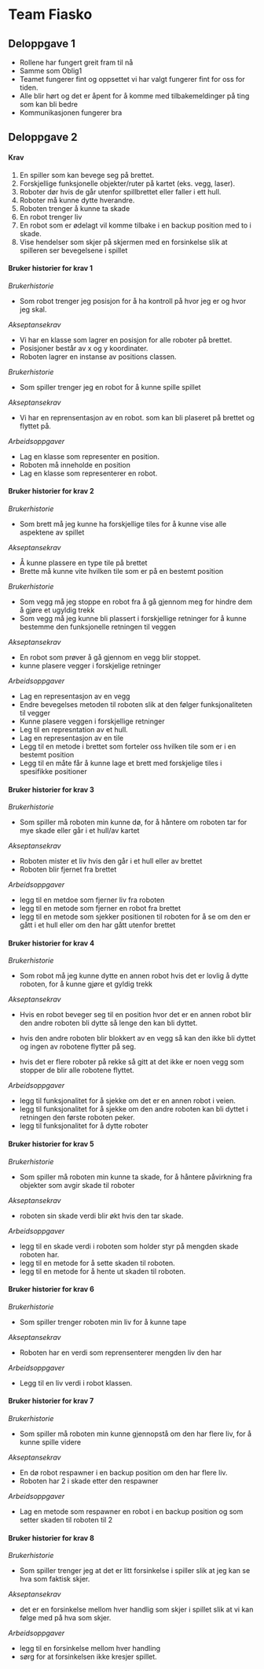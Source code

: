 # Team Fiasko

## Deloppgave 1

*   Rollene har fungert greit fram til nå
*   Samme som Oblig1
*   Teamet fungerer fint og oppsettet vi har valgt fungerer fint for oss for tiden.
*   Alle blir hørt og det er åpent for å komme med tilbakemeldinger på ting som kan bli bedre
*   Kommunikasjonen fungerer bra

## Deloppgave 2

#### Krav
1.   En spiller som kan bevege seg på brettet.
2.   Forskjellige funksjonelle objekter/ruter på kartet (eks. vegg, laser).
3.   Roboter dør hvis de går utenfor spillbrettet eller faller i ett hull.
4.   Roboter må kunne dytte hverandre.
5.   Roboten trenger å kunne ta skade
6.   En robot trenger liv
7.   En robot som er ødelagt vil komme tilbake i en backup position med to i skade.
8.   Vise hendelser som skjer på skjermen med en forsinkelse slik at spilleren ser bevegelsene i spillet
#### Bruker historier for krav 1
*Brukerhistorie* 
*   Som robot trenger jeg posisjon for å ha kontroll på hvor jeg er og hvor jeg skal.

*Akseptansekrav*
*   Vi har en klasse som lagrer en posisjon for alle roboter på brettet.
*   Posisjoner består av x og y koordinater.
*   Roboten lagrer en instanse av positions classen.

*Brukerhistorie*
*   Som spiller trenger jeg en robot for å kunne spille spillet

*Akseptansekrav*
*   Vi har en reprensentasjon av en robot. som kan bli plaseret på brettet og flyttet på.


*Arbeidsoppgaver*
*   Lag en klasse som representer en position.
*   Roboten må inneholde en position
*   Lag en klasse som representerer en robot.

#### Bruker historier for krav 2

*Brukerhistorie*
*   Som brett må jeg kunne ha forskjellige tiles for å kunne vise alle aspektene av spillet

*Akseptansekrav*
*   Å kunne plassere en type tile på brettet
*   Brette må kunne vite hvilken tile som er på en bestemt position

*Brukerhistorie*
*   Som vegg må jeg stoppe en robot fra å gå gjennom meg for hindre dem å gjøre et ugyldig trekk
*   Som vegg må jeg kunne bli plassert i forskjellige retninger for å kunne bestemme den funksjonelle retningen til veggen

*Akseptansekrav*
*   En robot som prøver å gå gjennom en vegg blir stoppet.
*   kunne plasere vegger i forskjelige retninger

*Arbeidsoppgaver*
*   Lag en representasjon av en vegg
*   Endre bevegelses metoden til roboten slik at den følger funksjonaliteten til vegger 
*   Kunne plasere veggen i forskjellige retninger
*   Leg til en represntation av et hull.
*   Lag en representasjon av en tile
*   Legg til en metode i brettet som forteler oss hvilken tile som er i en bestemt position
*   Legg til en måte får å kunne lage et brett med forskjelige tiles i spesifikke positioner

#### Bruker historier for krav 3

*Brukerhistorie*
*   Som spiller må roboten min kunne dø, for å håntere om roboten tar for mye skade eller går i et hull/av kartet

*Akseptansekrav*
*   Roboten mister et liv hvis den går i et hull eller av brettet
*   Roboten blir fjernet fra brettet

*Arbeidsoppgaver*
*   legg til en metdoe som fjerner liv fra roboten
*   legg til en metode som fjerner en robot fra brettet
*   legg til en metode som sjekker positionen til roboten for å se om den er gått i et hull eller om den har gått 
utenfor brettet

#### Bruker historier for krav 4
*Brukerhistorie*
*   Som robot må jeg kunne dytte en annen robot hvis det er lovlig å dytte roboten, for å kunne gjøre et gyldig trekk

*Akseptansekrav*
*   Hvis en robot beveger seg til en position hvor det er en annen robot blir den andre roboten bli dytte så lenge den 
kan bli dyttet.

*   hvis den andre roboten blir blokkert av en vegg så kan den ikke bli dyttet og ingen av robotene flytter på seg.
*   hvis det er flere roboter på rekke så gitt at det ikke er noen vegg som stopper de blir alle robotene flyttet.

*Arbeidsoppgaver*
*   legg til funksjonalitet for å sjekke om det er en annen robot i veien.
*   legg til funksjonalitet for å sjekke om den andre roboten kan bli dyttet i retningen den første roboten peker.
*   legg til funksjonalitet for å dytte roboter

#### Bruker historier for krav 5
*Brukerhistorie*
*   Som spiller må roboten min kunne ta skade, for å håntere påvirkning fra objekter som avgir skade til roboter

*Akseptansekrav*
*   roboten sin skade verdi blir økt hvis den tar skade.

*Arbeidsoppgaver*
*   legg til en skade verdi i roboten som holder styr på mengden skade roboten har.
*   legg til en metode for å sette skaden til roboten.
*   legg til en metode for å hente ut skaden til roboten.

#### Bruker historier for krav 6
*Brukerhistorie*
*   Som spiller trenger roboten min liv for å kunne tape

*Akseptansekrav*
*   Roboten har en verdi som reprensenterer mengden liv den har

*Arbeidsoppgaver*
* Legg til en liv verdi i robot klassen.


#### Bruker historier for krav 7
*Brukerhistorie*
*   Som spiller må roboten min kunne gjennopstå om den har flere liv, for å kunne spille videre

*Akseptansekrav*
*   En dø robot respawner i en backup position om den har flere liv.
*   Roboten har 2 i skade etter den respawner

*Arbeidsoppgaver*
*   Lag en metode som respawner en robot i en backup position og som setter skaden til roboten til 2

#### Bruker historier for krav 8
*Brukerhistorie*
*   Som spiller trenger jeg at det er litt forsinkelse i spiller slik at jeg kan se hva som faktisk skjer.

*Akseptansekrav*
*   det er en forsinkelse mellom hver handlig som skjer i spillet slik at vi kan følge med på hva som skjer.

*Arbeidsoppgaver*
*   legg til en forsinkelse mellom hver handling
*   sørg for at forsinkelsen ikke kresjer spillet.















